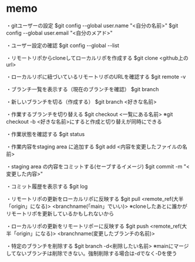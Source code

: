 # memo

・gitユーザーの設定
$git config --global user.name "<自分の名前>"
$git config --global user.email "<自分のメアド>"


・ユーザー設定の確認
$git config --global --list


・リモートリポからcloneしてローカルリポを作成する
$git clone <github上のurl>


・ローカルリポに紐づいているリモートリポのURLを確認する
$git remote -v


・ブランチ一覧を表示する（現在のブランチを確認）
$git branch


・新しいブランチを切る（作成する）
$git branch <好きな名前>


・作業するブランチを切り替える
$git checkout <一覧にある名前>
  ※git checkout -b <好きな名前>にすると作成と切り替えが同時にできる
  
  
・作業状態を確認する
$git status
  
  
・作業内容をstaging area に追加する
$git add <内容を変更したファイルの名前>


・staging area の内容をコミットする(セーブするイメージ)
$git commit -m "<変更した内容>"


・コミット履歴を表示する
$git log


・リモートリポの更新をローカルリポに反映する
$git pull <remote_ref(大半「origin」になる)> <branchname(「main」でいい)>
  ※cloneしたあとに誰かがリモートリポを更新しているかもしれないから

・ローカルリポの更新をリモートリポーに反映する
$git push <remote_ref(大半「origin」になる)> <branchname(変更したブランチの名前)>


・特定のブランチを削除する
$git branch -d<削除したい名前>
※mainにマージしてないブランチは削除できない。強制削除する場合は-dでなく-Dを使う
